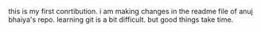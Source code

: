 this is my first conrtibution. i am making changes in the readme file of anuj bhaiya's repo. learning git is a bit difficult. but good things take time.
